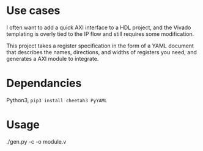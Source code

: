 # Use cases

I often want to add a quick AXI interface to a HDL project, and the Vivado templating is overly tied to the IP flow and still requires some modification.

This project takes a register specification in the form of a YAML document that describes the names, directions, and widths of registers you need, and generates a AXI module to integrate.

# Dependancies

Python3, 
`pip3 install cheetah3 PyYAML`

# Usage

./gen.py -c <YOUR YAML SPEC> -o module.v
